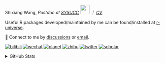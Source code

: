 
<p>Shixiang Wang, <em>Postdoc at <a href="https://sysucc.org.cn/">SYSUCC</a> <img src="https://media.giphy.com/media/WUlplcMpOCEmTGBtBW/giphy.gif" width="30">  ｜ <a href="https://shixiangwang.github.io/cv-shixiang/">CV</a>
</em></p>

Useful R packages developed/maintained by me can be found/installed at [r-universe](https://shixiangwang.r-universe.dev/).

💬 Connect to me by
[discussions](https://github.com/ShixiangWang/self-study/discussions) or [email](mailto:shixiang1994wang@gmail.com). 

[![bilibili](https://img.shields.io/badge/王诗翔-B站-yellow)](https://space.bilibili.com/11553374) [![wechat](https://img.shields.io/badge/王诗翔-微信公众号-important)](https://shixiangwang.github.io/home/logo/qrcode.jpg) [![planet](https://img.shields.io/badge/王诗翔-知识星球-blueviolet)](https://t.zsxq.com/rBqbIei)  [![zhihu](https://img.shields.io/badge/王诗翔-知乎-blue)](https://www.zhihu.com/people/shixiangwang) [![twitter](https://img.shields.io/badge/WangShxiang-twitter-ff69b4)](https://twitter.com/WangShxiang) [![scholar](https://img.shields.io/badge/ShixiangWang-Scholar-00ffff)](https://scholar.google.com/citations?user=FvNp0NkAAAAJ) 

<details>
 
<summary>GitHub Stats</summary>


<!--START_SECTION:waka-->
**🐱 My GitHub Data** 

> 📦 5.0 MB Used in GitHub's Storage 
 > 
> 🚫 Not Opted to Hire
 > 
> 📜 91 Public Repositories 
 > 
> 🔑 28 Private Repositories 
 > 
**I'm an Early 🐤** 

```text
🌞 Morning                2144 commits        ████░░░░░░░░░░░░░░░░░░░░░   15.88 % 
🌆 Daytime                5535 commits        ██████████░░░░░░░░░░░░░░░   40.99 % 
🌃 Evening                4965 commits        █████████░░░░░░░░░░░░░░░░   36.77 % 
🌙 Night                  858 commits         ██░░░░░░░░░░░░░░░░░░░░░░░   06.35 % 
```
📅 **I'm Most Productive on Wednesday** 

```text
Monday                   2059 commits        ████░░░░░░░░░░░░░░░░░░░░░   15.25 % 
Tuesday                  2421 commits        ████░░░░░░░░░░░░░░░░░░░░░   17.93 % 
Wednesday                2483 commits        █████░░░░░░░░░░░░░░░░░░░░   18.39 % 
Thursday                 2035 commits        ████░░░░░░░░░░░░░░░░░░░░░   15.07 % 
Friday                   2229 commits        ████░░░░░░░░░░░░░░░░░░░░░   16.51 % 
Saturday                 984 commits         ██░░░░░░░░░░░░░░░░░░░░░░░   07.29 % 
Sunday                   1291 commits        ██░░░░░░░░░░░░░░░░░░░░░░░   09.56 % 
```


**I Mostly Code in R** 

```text
R                        85 repos            ██████████████░░░░░░░░░░░   54.14 % 
Shell                    11 repos            ██░░░░░░░░░░░░░░░░░░░░░░░   07.01 % 
JavaScript               8 repos             █░░░░░░░░░░░░░░░░░░░░░░░░   05.10 % 
Jupyter Notebook         5 repos             █░░░░░░░░░░░░░░░░░░░░░░░░   03.18 % 
Rust                     4 repos             █░░░░░░░░░░░░░░░░░░░░░░░░   02.55 % 
```




 Last Updated on 10/04/2024 19:12:51 UTC
<!--END_SECTION:waka-->

> These Readme stats are generated using github action [awesome-readme-stats](https://github.com/anmol098/waka-readme-stats)

-----

**NOTE: Top languages does not indicate my skill level or anything like that. It is just a metric of which languages have been hosted by me on GitHub based on the usage across repositories.**

</details>
